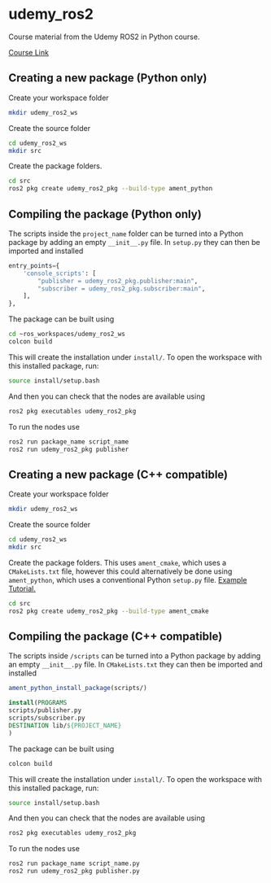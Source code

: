 # udemy_ros2

Course material from the Udemy ROS2 in Python course.

[Course
Link](https://www.udemy.com/course/ros2-robotics-developer-course-using-ros2-in-python/)


## Creating a new package (Python only)
Create your workspace folder
```bash
mkdir udemy_ros2_ws
```

Create the source folder
```bash 
cd udemy_ros2_ws
mkdir src
```

Create the package folders.
```bash
cd src
ros2 pkg create udemy_ros2_pkg --build-type ament_python
```

## Compiling the package (Python only)
The scripts inside the `project_name` folder can be turned into a Python package by adding an empty `__init__.py` file. In `setup.py` they can then be imported and installed

```python
entry_points={
    'console_scripts': [
        "publisher = udemy_ros2_pkg.publisher:main",
        "subscriber = udemy_ros2_pkg.subscriber:main",
    ],
},
```

The package can be built using
```bash
cd ~ros_workspaces/udemy_ros2_ws
colcon build
```

This will create the installation under `install/`.
To open the workspace with this installed package, run:

```bash
source install/setup.bash
```

And then you can check that the nodes are available using

```bash
ros2 pkg executables udemy_ros2_pkg
```

To run the nodes use
```bash
ros2 run package_name script_name
ros2 run udemy_ros2_pkg publisher
```


## Creating a new package (C++ compatible)
Create your workspace folder
```bash
mkdir udemy_ros2_ws
```

Create the source folder
```bash 
cd udemy_ros2_ws
mkdir src
```

Create the package folders. This uses `ament_cmake`, which uses a
`CMakeLists.txt` file, however this could alternatively be done using
`ament_python`, which uses a conventional Python `setup.py` file. [Example Tutorial.](https://automaticaddison.com/how-to-set-up-a-ros2-project-for-python-foxy-fitzroy/)
```bash
cd src
ros2 pkg create udemy_ros2_pkg --build-type ament_cmake
```

## Compiling the package (C++ compatible)
The scripts inside `/scripts` can be turned into a Python package by adding an empty `__init__.py` file. In `CMakeLists.txt` they can then be imported and installed

```cmake
ament_python_install_package(scripts/)

install(PROGRAMS
scripts/publisher.py
scripts/subscriber.py
DESTINATION lib/${PROJECT_NAME}
)
```

The package can be built using
```bash
colcon build
```

This will create the installation under `install/`.
To open the workspace with this installed package, run:

```bash
source install/setup.bash
```

And then you can check that the nodes are available using

```bash
ros2 pkg executables udemy_ros2_pkg
```

To run the nodes use
```bash
ros2 run package_name script_name.py
ros2 run udemy_ros2_pkg publisher.py
```


